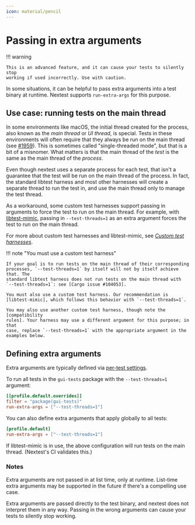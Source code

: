 ```yaml
---
icon: material/pencil
---
```


# Passing in extra arguments

<!-- md:version 0.9.86 -->

!!! warning

    This is an advanced feature, and it can cause your tests to silently stop
    working if used incorrectly. Use with caution.

In some situations, it can be helpful to pass extra arguments into a test binary
at runtime. Nextest supports `run-extra-args` for this purpose.

## Use case: running tests on the main thread

In some environments like macOS, the initial thread created for the process,
also known as the _main thread_ or _UI thread_, is special. Tests in these
environments will often require that they always be run on the main thread (see
[#1959]). This is sometimes called "single-threaded mode", but that is a bit of
a misnomer. What matters is that the main thread of the _test_ is the same as
the main thread of the _process_.

Even though nextest uses a separate process for each test, that isn't a
guarantee that the test will be run on the main thread of the process. In fact,
the standard libtest harness and most other harnesses will create a separate
thread to run the test in, and use the main thread only to manage the test
thread.

As a workaround, some custom test harnesses support passing in arguments to
force the test to run on the main thread. For example, with [libtest-mimic],
passing in `--test-threads=1` as an extra argument forces the test to run on the
main thread.

For more about custom test harnesses and libtest-mimic, see [*Custom test
harnesses*](../design/custom-test-harnesses.md).

!!! note "You must use a custom test harness"

    If your goal is to run tests on the main thread of their corresponding
    processes, `--test-threads=1` by itself will not by itself achieve that. The
    standard libtest harness does not run tests on the main thread with
    `--test-threads=1`: see [Cargo issue #104053].

    You must also use a custom test harness. Our recommendation is
    [libtest-mimic], which follows this behavior with `--test-threads=1`.

    You may also use another custom test harness, though note the [compatibility
    rules]. Your harness may use a different argument for this purpose; in that
    case, replace `--test-threads=1` with the appropriate argument in the
    examples below.

[#1959]: https://github.com/nextest-rs/nextest/discussions/1959
[Cargo issue #104053]: https://github.com/rust-lang/rust/issues/104053
[libtest-mimic]: https://github.com/LukasKalbertodt/libtest-mimic
[compatibility rules]: ../design/custom-test-harnesses.md#manually-implementing-a-test-harness

## Defining extra arguments

Extra arguments are typically defined via [per-test
settings](per-test-overrides.md).


To run all tests in the `gui-tests` package with the `--test-threads=1`
argument:

```toml title="Extra arguments in <code>.config/nextest.toml</code>"
[[profile.default.overrides]]
filter = "package(gui-tests)"
run-extra-args = ["--test-threads=1"]
```

You can also define extra arguments that apply globally to all tests:

```toml
[profile.default]
run-extra-args = ["--test-threads=1"]
```

If libtest-mimic is in use, the above configuration will run tests on the main
thread. (Nextest's CI validates this.)

### Notes

Extra arguments are not passed in at list time, only at runtime. List-time extra
arguments may be supported in the future if there's a compelling use case.

Extra arguments are passed directly to the test binary, and nextest does not
interpret them in any way. Passing in the wrong arguments can cause your tests
to silently stop working.
